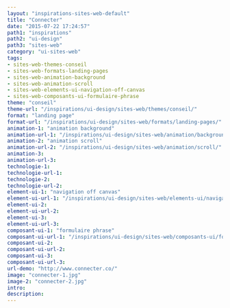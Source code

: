 ```yaml
---
layout: "inspirations-sites-web-default"
title: "Connecter"
date: "2015-07-22 17:24:57"
path1: "inspirations"
path2: "ui-design"
path3: "sites-web"
category: "ui-sites-web"
tags:
- sites-web-themes-conseil
- sites-web-formats-landing-pages
- sites-web-animation-background
- sites-web-animation-scroll
- sites-web-elements-ui-navigation-off-canvas
- sites-web-composants-ui-formulaire-phrase
theme: "conseil"
theme-url: "/inspirations/ui-design/sites-web/themes/conseil/"
format: "landing page"
format-url: "/inspirations/ui-design/sites-web/formats/landing-pages/"
animation-1: "animation background"
animation-url-1: "/inspirations/ui-design/sites-web/animation/background/"
animation-2: "animation scroll"
animation-url-2: "/inspirations/ui-design/sites-web/animation/scroll/"
animation-3:
animation-url-3:
technologie-1:
technologie-url-1:
technologie-2:
technologie-url-2:
element-ui-1: "navigation off canvas"
element-ui-url-1: "/inspirations/ui-design/sites-web/elements-ui/navigation-off-canvas/"
element-ui-2:
element-ui-url-2:
element-ui-3:
element-ui-url-3:
composant-ui-1: "formulaire phrase"
composant-ui-url-1: "/inspirations/ui-design/sites-web/composants-ui/formulaire-phrase/"
composant-ui-2:
composant-ui-url-2:
composant-ui-3:
composant-ui-url-3:
url-demo: "http://www.connecter.co/"
image: "connecter-1.jpg"
image-2: "connecter-2.jpg"
intro:
description:
---
```

